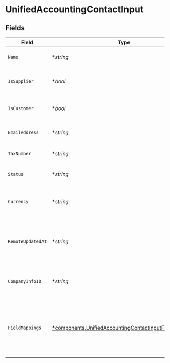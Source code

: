 # UnifiedAccountingContactInput


## Fields

| Field                                                                                                                           | Type                                                                                                                            | Required                                                                                                                        | Description                                                                                                                     | Example                                                                                                                         |
| ------------------------------------------------------------------------------------------------------------------------------- | ------------------------------------------------------------------------------------------------------------------------------- | ------------------------------------------------------------------------------------------------------------------------------- | ------------------------------------------------------------------------------------------------------------------------------- | ------------------------------------------------------------------------------------------------------------------------------- |
| `Name`                                                                                                                          | **string*                                                                                                                       | :heavy_minus_sign:                                                                                                              | The name of the contact                                                                                                         | John Doe                                                                                                                        |
| `IsSupplier`                                                                                                                    | **bool*                                                                                                                         | :heavy_minus_sign:                                                                                                              | Indicates if the contact is a supplier                                                                                          | true                                                                                                                            |
| `IsCustomer`                                                                                                                    | **bool*                                                                                                                         | :heavy_minus_sign:                                                                                                              | Indicates if the contact is a customer                                                                                          | false                                                                                                                           |
| `EmailAddress`                                                                                                                  | **string*                                                                                                                       | :heavy_minus_sign:                                                                                                              | The email address of the contact                                                                                                | john.doe@example.com                                                                                                            |
| `TaxNumber`                                                                                                                     | **string*                                                                                                                       | :heavy_minus_sign:                                                                                                              | The tax number of the contact                                                                                                   | 123456789                                                                                                                       |
| `Status`                                                                                                                        | **string*                                                                                                                       | :heavy_minus_sign:                                                                                                              | The status of the contact                                                                                                       | Active                                                                                                                          |
| `Currency`                                                                                                                      | **string*                                                                                                                       | :heavy_minus_sign:                                                                                                              | The currency associated with the contact                                                                                        | USD                                                                                                                             |
| `RemoteUpdatedAt`                                                                                                               | **string*                                                                                                                       | :heavy_minus_sign:                                                                                                              | The date when the contact was last updated in the remote system                                                                 | 2024-06-15T12:00:00Z                                                                                                            |
| `CompanyInfoID`                                                                                                                 | **string*                                                                                                                       | :heavy_minus_sign:                                                                                                              | The UUID of the associated company info                                                                                         | 801f9ede-c698-4e66-a7fc-48d19eebaa4f                                                                                            |
| `FieldMappings`                                                                                                                 | [*components.UnifiedAccountingContactInputFieldMappings](../../models/components/unifiedaccountingcontactinputfieldmappings.md) | :heavy_minus_sign:                                                                                                              | The custom field mappings of the object between the remote 3rd party & Panora                                                   | {<br/>"custom_field_1": "value1",<br/>"custom_field_2": "value2"<br/>}                                                          |